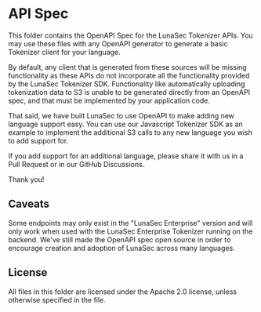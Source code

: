 <!--
  ~ Copyright by LunaSec (owned by Refinery Labs, Inc)
  ~
  ~ Licensed under the Creative Commons Attribution-ShareAlike 4.0 International
  ~ (the "License"); you may not use this file except in compliance with the
  ~ License. You may obtain a copy of the License at
  ~
  ~ https://creativecommons.org/licenses/by-sa/4.0/legalcode
  ~
  ~ See the License for the specific language governing permissions and
  ~ limitations under the License.
  ~
-->
# API Spec
This folder contains the OpenAPI Spec for the LunaSec Tokenizer APIs.
You may use these files with any OpenAPI generator to generate a basic Tokenizer client for your language.

By default, any client that is generated from these sources will be missing functionality as these 
APIs do not incorporate all the functionality provided by the LunaSec Tokenizer SDK.
Functionality like automatically uploading tokenization data to S3 is unable to be generated directly from
an OpenAPI spec, and that must be implemented by your application code.

That said, we have built LunaSec to use OpenAPI to make adding new language support easy. You can use our Javascript
Tokenizer SDK as an example to implement the additional S3 calls to any new language you wish to add support for.

If you add support for an additional language, please share it with us in a Pull Request or in our GitHub Discussions.

Thank you!

## Caveats
Some endpoints may only exist in the "LunaSec Enterprise" version and will only work when used with the 
LunaSec Enterprise Tokenizer running on the backend. We've still made the OpenAPI spec open source in order to 
encourage creation and adoption of LunaSec across many languages.

## License
All files in this folder are licensed under the Apache 2.0 license, unless otherwise specified in the file.

